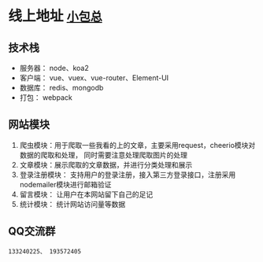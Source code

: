 # 线上地址   <font size="5">[小包总](https://www.xiaobaozong.cn/ "小包总")</font>

## 技术栈
 * 服务器： node、koa2
 * 客户端： vue、vuex、vue-router、Element-UI 
 * 数据库： redis、mongodb
 * 打包： webpack

## 网站模块
 1. 爬虫模块：用于爬取一些我看的上的文章，主要采用request，cheerio模块对数据的爬取和处理，
 	同时需要注意处理爬取图片的处理
 2. 文章模块：展示爬取的文章数据，并进行分类处理和展示
 3. 登录注册模块： 支持用户的登录注册，接入第三方登录接口，注册采用nodemailer模块进行邮箱验证
 4. 留言模块： 让用户在本网站留下自己的足记
 5. 统计模块： 统计网站访问量等数据

## QQ交流群
	133240225、 193572405


